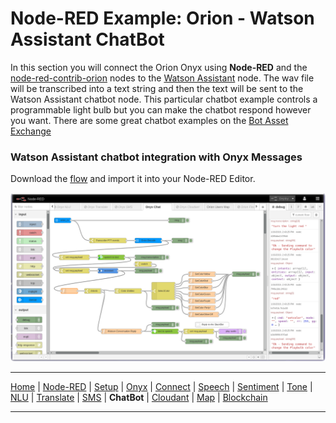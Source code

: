 # Node-RED Example: Orion - Watson Assistant ChatBot

In this section you will connect the Orion Onyx using **Node-RED** and the [node-red-contrib-orion](https://flows.nodered.org/node/node-red-contrib-orion) nodes to the [Watson Assistant](https://cloud.ibm.com/docs/services/assistant/getting-started.html) node.  The wav file will be transcribed into a text string and then the text will be sent to the Watson Assistant chatbot node. This particular chatbot example controls a programmable light bulb but you can make the chatbot respond however you want.  There are some great chatbot examples on the [Bot Asset Exchange](https://developer.ibm.com/code/exchanges/bots/)

### Watson Assistant chatbot integration with Onyx Messages

Download the [flow](flows/nodered-onyx-chatbot.json) and import it into your Node-RED Editor.

![Node-RED Watson Assistant flow](screenshots/NodeRED-Orion-Chatbot-flow.png)

---

[Home](/README.md) | [Node-RED](/PART1.md) | [Setup](/PART2.md) | [Onyx](/PART3.md) | [Connect](/PART4.md) | [Speech](/PART5.md) | [Sentiment](/PART6.md) | [Tone](/PART7.md) | [NLU](/PART8.md) | [Translate](/PART9.md) | [SMS](/PART10.md) | **ChatBot** | [Cloudant](/PART12.md) | [Map](/PART13.md) | [Blockchain](/PART14.md) 

---
